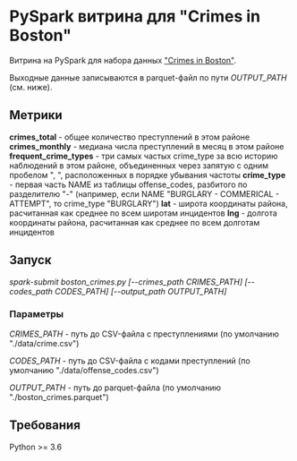 # PySpark витрина для "Crimes in Boston"
Витрина на PySpark для набора данных ["Crimes in Boston"](https://www.kaggle.com/AnalyzeBoston/crimes-in-boston).

Выходные данные записываются в parquet-файл по пути *OUTPUT_PATH* (см. ниже).

## Метрики

**crimes_total** - общее количество преступлений в этом районе
**crimes_monthly** - медиана числа преступлений в месяц в этом районе
**frequent_crime_types** - три самых частых crime_type за всю историю наблюдений в этом районе, объединенных через запятую с одним пробелом ", ", расположенных в порядке убывания частоты
**crime_type** - первая часть NAME из таблицы offense_codes, разбитого по разделителю "-" (например, если NAME "BURGLARY - COMMERICAL - ATTEMPT", то crime_type "BURGLARY")
**lat** - широта координаты района, расчитанная как среднее по всем широтам инцидентов
**lng** - долгота координаты района, расчитанная как среднее по всем долготам инцидентов

## Запуск
*spark-submit boston_crimes.py [--crimes_path CRIMES_PATH]
[--codes_path CODES_PATH] [--output_path OUTPUT_PATH]*

### Параметры

*CRIMES_PATH* - путь до CSV-файла с преступлениями (по умолчанию "./data/crime.csv")

*CODES_PATH* - путь до CSV-файла с кодами преступлений (по умолчанию "./data/offense_codes.csv")

*OUTPUT_PATH* - путь до parquet-файла (по умолчанию "./boston_crimes.parquet")  

## Требования
Python >= 3.6